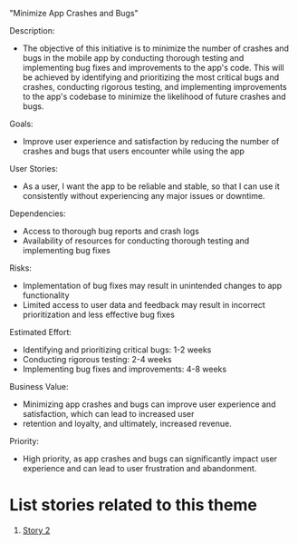 "Minimize App Crashes and Bugs"

Description: 
- The objective of this initiative is to minimize the number of crashes and bugs in the mobile app by conducting 
thorough testing and implementing bug fixes and improvements to the app's code. This will be achieved by identifying 
and prioritizing the most critical bugs and crashes, conducting rigorous testing, and implementing improvements to the app's codebase to minimize the likelihood of future crashes and bugs.

Goals: 
- Improve user experience and satisfaction by reducing the number of crashes and bugs that users encounter while 
using the app

User Stories: 
- As a user, I want the app to be reliable and stable, so that I can use it consistently without experiencing any major 
issues or downtime.

Dependencies: 
- Access to thorough bug reports and crash logs
- Availability of resources for conducting thorough testing and implementing bug fixes

Risks: 
- Implementation of bug fixes may result in unintended changes to app functionality
- Limited access to user data and feedback may result in incorrect prioritization and less effective bug fixes

Estimated Effort: 
- Identifying and prioritizing critical bugs: 1-2 weeks
- Conducting rigorous testing: 2-4 weeks
- Implementing bug fixes and improvements: 4-8 weeks

Business Value: 
- Minimizing app crashes and bugs can improve user experience and satisfaction, which can lead to increased user 
- retention and loyalty, and ultimately, increased revenue.

Priority: 
- High priority, as app crashes and bugs can significantly impact user experience and can lead to user 
frustration and abandonment.

# List stories related to this theme
1. [Story 2](../Stories/Story_2_Planning.md)



